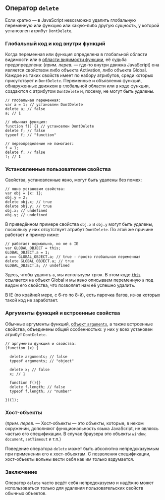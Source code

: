 ## Оператор `delete`

Если кратко — в JavaScript невозможно удалить глобальную переменную или функцию или какую-либо другую сущность, у которой установлен атрибут `DontDelete`.

### Глобальный код и код внутри функций

Когда переменная или функция определена в глобальной области видимости или в [области видимости функции](#function.scopes), её судьба предопределена: (_прим. перев._ — где-то внутри движка JavaScript) она является свойством либо объекта Activation, либо объекта Global. Каждое из таких свойств имеет по набору атрибутов, среди которых присутствует и `DontDelete`. Переменные и объявления функций, обнаруженные движком в глобальной области или в коде функции, создаются с атрибутом `DontDelete` и, посему, не могут быть удалены.

    // глобальная переменная:
    var a = 1; // установлен DontDelete
    delete a; // false
    a; // 1

    // обычная функция:
    function f() {} // установлен DontDelete
    delete f; // false
    typeof f; // "function"

    // переопределение не помогает:
    f = 1;
    delete f; // false
    f; // 1

### Установленные пользователем свойства

Свойства, установленные явно, могут быть удалены без помех:

    // явно установим свойства:
    var obj = {x: 1};
    obj.y = 2;
    delete obj.x; // true
    delete obj.y; // true
    obj.x; // undefined
    obj.y; // undefined

В приведённом примере свойства `obj.x` и `obj.y` могут быть удалены, поскольку у них отсутствует атрибут `DontDelete`. По этой же причине работает и пример ниже:

    // работает нормально, но не в IE
    var GLOBAL_OBJECT = this;
    GLOBAL_OBJECT.a = 1;
    a === GLOBAL_OBJECT.a; // true - просто глобальная переменная
    delete GLOBAL_OBJECT.a; // true
    GLOBAL_OBJECT.a; // undefined

Здесь, чтобы удалить `a`, мы используем трюк. В этом коде [`this`](#function.this) ссылается на объект Global и мы явно описываем переменную `a` под видом его свойства, что позволяет нам её успешно удалить.

В IE (по крайней мере, с 6-го по 8-й), есть парочка багов, из-за которых такой код не заработает.

### Аргументы функций и встроенные свойства

Обычные аргументы функций, [объект `arguments`](#function.arguments), а также встроенные свойства, объединены общей особенностью: у них у всех установен атрибут `DontDelete`.

    // аргументы функций и свойства:
    (function (x) {

      delete arguments; // false
      typeof arguments; // "object"

      delete x; // false
      x; // 1

      function f(){}
      delete f.length; // false
      typeof f.length; // "number"

    })(1);

### Хост-объекты

(_прим. перев._ — Хост-объекты — это объекты, которые, в неком окружении, дополняют функциональность языка JavaScript, не являясь частью его спецификации. В случае браузера это объекты `window`, `document`, `setTimeout` и т.п.)

Поведение оператора `delete` может быть абсолютно непредсказуемым при применении его к хост-объектам. С позволения спецификации, хост-объекты вольны вести себя как им только вздумается.

### Заключение

Оператор `delete` часто ведёт себя непредсказуемо и надёжно может использоваться только для удаления пользовательских свойств обычных объектов.